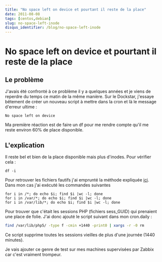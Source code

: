 ```yaml
---
title: "No space left on device et pourtant il reste de la place"
date: 2011-08-08
tags: [centos,debian]
slug: no-space-left-inode
disqus_identifier: /blog/no-space-left-inode
---
```

# No space left on device et pourtant il reste de la place

## Le problème
J'avais été confronté à ce problème il y a quelques années et je viens de reperdre du temps ce matin de la même manière. Sur le Dockstar, j'essaye bêtement de créer un nouveau script à mettre dans la cron et là le message d'erreur ultime :

```
No space left on device
```
Ma première réaction est de faire un df pour me rendre compte qu'il me reste environ 60% de place disponible.

## L'explication

Il reste bel et bien de la place disponible mais plus d'inodes. Pour vérifier cela :

```
df -i
```

Pour retrouver les fichiers fautifs j'ai emprunté la méthode expliquée [ici](http://www.ivankuznetsov.com/2010/02/no-space-left-on-device-running-out-of-inodes.html). Dans mon cas j'ai exécuté les commandes suivantes

```
for i in /*; do echo $i; find $i |wc -l; done
for i in /var/*; do echo $i; find $i |wc -l; done
for i in /var/lib/*; do echo $i; find $i |wc -l; done
```

Pour trouver que c'était les sessions PHP (fichiers sess_GUID) qui prenaient une place de folie. J'ai donc ajouté le script suivant dans mon cron.daily :

```bash
find /var/lib/php5/ -type f -cmin +1440 -print0 | xargs -r -0 rm
```
Ce script supprime toutes les sessions vieilles de plus d'une journée (1440 minutes).

Je vais ajouter ce genre de test sur mes machines supervisées par Zabbix car c'est vraiment trompeur.






